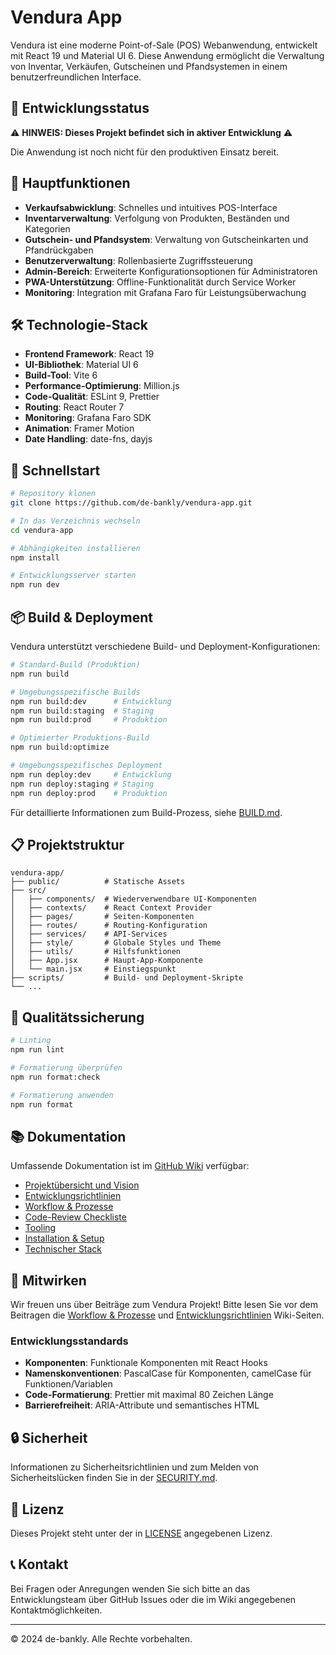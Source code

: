 # Vendura App

Vendura ist eine moderne Point-of-Sale (POS) Webanwendung, entwickelt mit React 19 und Material UI 6. Diese Anwendung ermöglicht die Verwaltung von Inventar, Verkäufen, Gutscheinen und Pfandsystemen in einem benutzerfreundlichen Interface.

## 🚧 Entwicklungsstatus

⚠️ **HINWEIS: Dieses Projekt befindet sich in aktiver Entwicklung** ⚠️

Die Anwendung ist noch nicht für den produktiven Einsatz bereit.

## 🚀 Hauptfunktionen

- **Verkaufsabwicklung**: Schnelles und intuitives POS-Interface
- **Inventarverwaltung**: Verfolgung von Produkten, Beständen und Kategorien
- **Gutschein- und Pfandsystem**: Verwaltung von Gutscheinkarten und Pfandrückgaben
- **Benutzerverwaltung**: Rollenbasierte Zugriffssteuerung
- **Admin-Bereich**: Erweiterte Konfigurationsoptionen für Administratoren
- **PWA-Unterstützung**: Offline-Funktionalität durch Service Worker
- **Monitoring**: Integration mit Grafana Faro für Leistungsüberwachung

## 🛠️ Technologie-Stack

- **Frontend Framework**: React 19
- **UI-Bibliothek**: Material UI 6
- **Build-Tool**: Vite 6
- **Performance-Optimierung**: Million.js
- **Code-Qualität**: ESLint 9, Prettier
- **Routing**: React Router 7
- **Monitoring**: Grafana Faro SDK
- **Animation**: Framer Motion
- **Date Handling**: date-fns, dayjs

## 🚀 Schnellstart

```bash
# Repository klonen
git clone https://github.com/de-bankly/vendura-app.git

# In das Verzeichnis wechseln
cd vendura-app

# Abhängigkeiten installieren
npm install

# Entwicklungsserver starten
npm run dev
```

## 📦 Build & Deployment

Vendura unterstützt verschiedene Build- und Deployment-Konfigurationen:

```bash
# Standard-Build (Produktion)
npm run build

# Umgebungsspezifische Builds
npm run build:dev      # Entwicklung
npm run build:staging  # Staging
npm run build:prod     # Produktion

# Optimierter Produktions-Build
npm run build:optimize

# Umgebungsspezifisches Deployment
npm run deploy:dev     # Entwicklung
npm run deploy:staging # Staging
npm run deploy:prod    # Produktion
```

Für detaillierte Informationen zum Build-Prozess, siehe [BUILD.md](./BUILD.md).

## 📋 Projektstruktur

```
vendura-app/
├── public/          # Statische Assets
├── src/
│   ├── components/  # Wiederverwendbare UI-Komponenten
│   ├── contexts/    # React Context Provider
│   ├── pages/       # Seiten-Komponenten
│   ├── routes/      # Routing-Konfiguration
│   ├── services/    # API-Services
│   ├── style/       # Globale Styles und Theme
│   ├── utils/       # Hilfsfunktionen
│   ├── App.jsx      # Haupt-App-Komponente
│   └── main.jsx     # Einstiegspunkt
├── scripts/         # Build- und Deployment-Skripte
└── ...
```

## 🧪 Qualitätssicherung

```bash
# Linting
npm run lint

# Formatierung überprüfen
npm run format:check

# Formatierung anwenden
npm run format
```

## 📚 Dokumentation

Umfassende Dokumentation ist im [GitHub Wiki](https://github.com/de-bankly/vendura-app/wiki) verfügbar:

- [Projektübersicht und Vision](https://github.com/de-bankly/vendura-app/wiki/Projektübersicht)
- [Entwicklungsrichtlinien](https://github.com/de-bankly/vendura-app/wiki/Entwicklungsrichtlinien)
- [Workflow & Prozesse](https://github.com/de-bankly/vendura-app/wiki/Workflow-Prozesse)
- [Code-Review Checkliste](https://github.com/de-bankly/vendura-app/wiki/Code-Reviews)
- [Tooling](https://github.com/de-bankly/vendura-app/wiki/Tooling)
- [Installation & Setup](https://github.com/de-bankly/vendura-app/wiki/Installation-Setup)
- [Technischer Stack](https://github.com/de-bankly/vendura-app/wiki/Technischer-Stack)

## 🤝 Mitwirken

Wir freuen uns über Beiträge zum Vendura Projekt! Bitte lesen Sie vor dem Beitragen die [Workflow & Prozesse](https://github.com/de-bankly/vendura-app/wiki/Workflow-Prozesse) und [Entwicklungsrichtlinien](https://github.com/de-bankly/vendura-app/wiki/Entwicklungsrichtlinien) Wiki-Seiten.

### Entwicklungsstandards

- **Komponenten**: Funktionale Komponenten mit React Hooks
- **Namenskonventionen**: PascalCase für Komponenten, camelCase für Funktionen/Variablen
- **Code-Formatierung**: Prettier mit maximal 80 Zeichen Länge
- **Barrierefreiheit**: ARIA-Attribute und semantisches HTML

## 🔒 Sicherheit

Informationen zu Sicherheitsrichtlinien und zum Melden von Sicherheitslücken finden Sie in der [SECURITY.md](./SECURITY.md).

## 📝 Lizenz

Dieses Projekt steht unter der in [LICENSE](./LICENSE) angegebenen Lizenz.

## 📞 Kontakt

Bei Fragen oder Anregungen wenden Sie sich bitte an das Entwicklungsteam über GitHub Issues oder die im Wiki angegebenen Kontaktmöglichkeiten.

---

© 2024 de-bankly. Alle Rechte vorbehalten.
